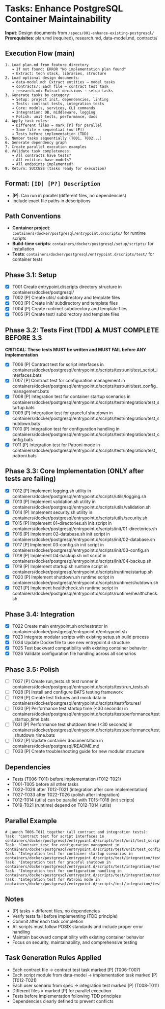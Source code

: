 # Tasks: Enhance PostgreSQL Container Maintainability

**Input**: Design documents from `/specs/001-enhance-existing-postgresql/`
**Prerequisites**: plan.md (required), research.md, data-model.md, contracts/

## Execution Flow (main)
```
1. Load plan.md from feature directory
   → If not found: ERROR "No implementation plan found"
   → Extract: tech stack, libraries, structure
2. Load optional design documents:
   → data-model.md: Extract entities → model tasks
   → contracts/: Each file → contract test task
   → research.md: Extract decisions → setup tasks
3. Generate tasks by category:
   → Setup: project init, dependencies, linting
   → Tests: contract tests, integration tests
   → Core: models, services, CLI commands
   → Integration: DB, middleware, logging
   → Polish: unit tests, performance, docs
4. Apply task rules:
   → Different files = mark [P] for parallel
   → Same file = sequential (no [P])
   → Tests before implementation (TDD)
5. Number tasks sequentially (T001, T002...)
6. Generate dependency graph
7. Create parallel execution examples
8. Validate task completeness:
   → All contracts have tests?
   → All entities have models?
   → All endpoints implemented?
9. Return: SUCCESS (tasks ready for execution)
```

## Format: `[ID] [P?] Description`
- **[P]**: Can run in parallel (different files, no dependencies)
- Include exact file paths in descriptions

## Path Conventions
- **Container project**: `containers/docker/postgresql/entrypoint.d/scripts/` for runtime scripts
- **Build-time scripts**: `containers/docker/postgresql/setup/scripts/` for installation
- **Tests**: `containers/docker/postgresql/entrypoint.d/scripts/test/` for container tests

## Phase 3.1: Setup
- [x] T001 Create entrypoint.d/scripts directory structure in containers/docker/postgresql/
- [x] T002 [P] Create utils/ subdirectory and template files
- [x] T003 [P] Create init/ subdirectory and template files
- [x] T004 [P] Create runtime/ subdirectory and template files
- [x] T005 [P] Create test/ subdirectory and template files

## Phase 3.2: Tests First (TDD) ⚠️ MUST COMPLETE BEFORE 3.3
**CRITICAL: These tests MUST be written and MUST FAIL before ANY implementation**
- [x] T006 [P] Contract test for script interfaces in containers/docker/postgresql/entrypoint.d/scripts/test/unit/test_script_interfaces.bats
- [x] T007 [P] Contract test for configuration management in containers/docker/postgresql/entrypoint.d/scripts/test/unit/test_config_management.bats
- [x] T008 [P] Integration test for container startup scenarios in containers/docker/postgresql/entrypoint.d/scripts/test/integration/test_startup.bats
- [x] T009 [P] Integration test for graceful shutdown in containers/docker/postgresql/entrypoint.d/scripts/test/integration/test_shutdown.bats
- [x] T010 [P] Integration test for configuration handling in containers/docker/postgresql/entrypoint.d/scripts/test/integration/test_config.bats
- [x] T011 [P] Integration test for Patroni mode in containers/docker/postgresql/entrypoint.d/scripts/test/integration/test_patroni.bats

## Phase 3.3: Core Implementation (ONLY after tests are failing)
- [x] T012 [P] Implement logging.sh utility in containers/docker/postgresql/entrypoint.d/scripts/utils/logging.sh
- [x] T013 [P] Implement validation.sh utility in containers/docker/postgresql/entrypoint.d/scripts/utils/validation.sh
- [x] T014 [P] Implement security.sh utility in containers/docker/postgresql/entrypoint.d/scripts/utils/security.sh
- [x] T015 [P] Implement 01-directories.sh init script in containers/docker/postgresql/entrypoint.d/scripts/init/01-directories.sh
- [x] T016 [P] Implement 02-database.sh init script in containers/docker/postgresql/entrypoint.d/scripts/init/02-database.sh
- [x] T017 [P] Implement 03-config.sh init script in containers/docker/postgresql/entrypoint.d/scripts/init/03-config.sh
- [x] T018 [P] Implement 04-backup.sh init script in containers/docker/postgresql/entrypoint.d/scripts/init/04-backup.sh
- [x] T019 [P] Implement startup.sh runtime script in containers/docker/postgresql/entrypoint.d/scripts/runtime/startup.sh
- [x] T020 [P] Implement shutdown.sh runtime script in containers/docker/postgresql/entrypoint.d/scripts/runtime/shutdown.sh
- [x] T021 [P] Implement healthcheck.sh runtime script in containers/docker/postgresql/entrypoint.d/scripts/runtime/healthcheck.sh

## Phase 3.4: Integration
- [x] T022 Create main entrypoint.sh orchestrator in containers/docker/postgresql/entrypoint.d/entrypoint.sh
- [x] T023 Integrate modular scripts with existing setup.sh build process
- [x] T024 Update Dockerfile to use new entrypoint.d structure
- [x] T025 Test backward compatibility with existing container behavior
- [x] T026 Validate configuration file handling across all scenarios

## Phase 3.5: Polish
- [ ] T027 [P] Create run_tests.sh test runner in containers/docker/postgresql/entrypoint.d/scripts/test/run_tests.sh
- [ ] T028 [P] Install and configure BATS testing framework
- [ ] T029 [P] Create test fixtures and mock data in containers/docker/postgresql/entrypoint.d/scripts/test/fixtures/
- [ ] T030 [P] Performance test startup time (<30 seconds) in containers/docker/postgresql/entrypoint.d/scripts/test/performance/test_startup_time.bats
- [ ] T031 [P] Performance test shutdown time (<30 seconds) in containers/docker/postgresql/entrypoint.d/scripts/test/performance/test_shutdown_time.bats
- [ ] T032 [P] Update container documentation in containers/docker/postgresql/README.md
- [ ] T033 [P] Create troubleshooting guide for new modular structure

## Dependencies
- Tests (T006-T011) before implementation (T012-T021)
- T001-T005 before all other tasks
- T022-T026 after T012-T021 (integration after core implementation)
- T027-T033 after T022-T026 (polish after integration)
- T012-T014 (utils) can be parallel with T015-T018 (init scripts)
- T019-T021 (runtime) depend on T012-T014 (utils)

## Parallel Example
```
# Launch T006-T011 together (all contract and integration tests):
Task: "Contract test for script interfaces in containers/docker/postgresql/entrypoint.d/scripts/test/unit/test_script_interfaces.bats"
Task: "Contract test for configuration management in containers/docker/postgresql/entrypoint.d/scripts/test/unit/test_config_management.bats"
Task: "Integration test for container startup scenarios in containers/docker/postgresql/entrypoint.d/scripts/test/integration/test_startup.bats"
Task: "Integration test for graceful shutdown in containers/docker/postgresql/entrypoint.d/scripts/test/integration/test_shutdown.bats"
Task: "Integration test for configuration handling in containers/docker/postgresql/entrypoint.d/scripts/test/integration/test_config.bats"
Task: "Integration test for Patroni mode in containers/docker/postgresql/entrypoint.d/scripts/test/integration/test_patroni.bats"
```

## Notes
- [P] tasks = different files, no dependencies
- Verify tests fail before implementing (TDD principle)
- Commit after each task completion
- All scripts must follow POSIX standards and include proper error handling
- Maintain backward compatibility with existing container behavior
- Focus on security, maintainability, and comprehensive testing

## Task Generation Rules Applied
- Each contract file → contract test task marked [P] (T006-T007)
- Each script module from data-model → implementation task marked [P] (T012-T021)
- Each user scenario from spec → integration test marked [P] (T008-T011)
- Different files = marked [P] for parallel execution
- Tests before implementation following TDD principles
- Dependencies clearly defined to prevent conflicts
